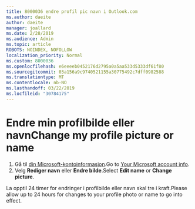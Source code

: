 ```yaml
---
title: 8000036 endre profil pic navn i Outlook.com
ms.author: daeite
author: daeite
manager: joallard
ms.date: 2/28/2019
ms.audience: Admin
ms.topic: article
ROBOTS: NOINDEX, NOFOLLOW
localization_priority: Normal
ms.custom: 8000036
ms.openlocfilehash: e6eeeeb0452176d2795a0a5aa533d5333df61f80
ms.sourcegitcommit: 03a156a9c9740521155a30775492c7dff0982588
ms.translationtype: MT
ms.contentlocale: nb-NO
ms.lasthandoff: 03/22/2019
ms.locfileid: "30784175"
---
```

# <a name="change-my-profile-picture-or-name"></a><span data-ttu-id="5f014-102">Endre min profilbilde eller navn</span><span class="sxs-lookup"><span data-stu-id="5f014-102">Change my profile picture or name</span></span>

1. <span data-ttu-id="5f014-103">Gå til [din Microsoft-kontoinformasjon](https://go.microsoft.com/fwlink/p/?linkid=860841).</span><span class="sxs-lookup"><span data-stu-id="5f014-103">Go to [Your Microsoft account info](https://go.microsoft.com/fwlink/p/?linkid=860841).</span></span>
1. <span data-ttu-id="5f014-104">Velg **Rediger navn** eller **Endre bilde**.</span><span class="sxs-lookup"><span data-stu-id="5f014-104">Select **Edit name** or **Change picture**.</span></span>

<span data-ttu-id="5f014-105">La opptil 24 timer for endringer i profilbilde eller navn skal tre i kraft.</span><span class="sxs-lookup"><span data-stu-id="5f014-105">Please allow up to 24 hours for changes to your profile photo or name to go into effect.</span></span>